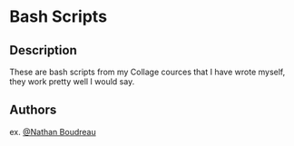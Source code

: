 # Bash Scripts

## Description
These are bash scripts from my Collage cources that I have wrote myself, they work pretty well I would say.

## Authors
ex. [@Nathan Boudreau](https://github.com/EchoGhost84)
